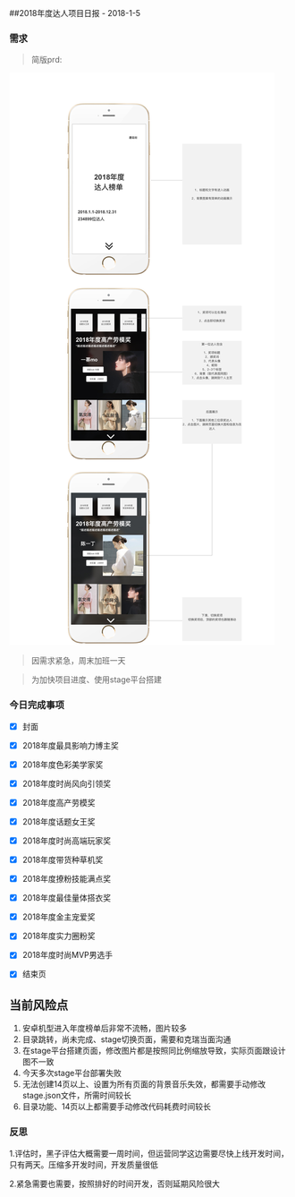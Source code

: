 ##2018年度达人项目日报 - 2018-1-5

### 需求

> 简版prd:

![](media/15467028635640.png)


> 因需求紧急，周末加班一天

> 为加快项目进度、使用stage平台搭建

### 今日完成事项

* [x] 封面
* [x] 2018年度最具影响力博主奖
* [x] 2018年度色彩美学家奖
* [x] 2018年度时尚风向引领奖
* [x] 2018年度高产劳模奖
* [x] 2018年度话题女王奖
* [x] 2018年度时尚高端玩家奖
* [x] 2018年度带货种草机奖
* [x] 2018年度撩粉技能满点奖
* [x] 2018年度最佳量体搭衣奖
* [x] 2018年度金主宠爱奖
* [x] 2018年度实力圈粉奖 
* [x] 2018年度时尚MVP男选手
* [x] 结束页


## 当前风险点

1. 安卓机型进入年度榜单后非常不流畅，图片较多
2. 目录跳转，尚未完成、stage切换页面，需要和克瑞当面沟通
3. 在stage平台搭建页面，修改图片都是按照同比例缩放导致，实际页面跟设计图不一致
4. 今天多次stage平台部署失败
5. 无法创建14页以上、设置为所有页面的背景音乐失效，都需要手动修改stage.json文件，所需时间较长
6. 目录功能、14页以上都需要手动修改代码耗费时间较长


### 反思


1.评估时，黑子评估大概需要一周时间，但运营同学这边需要尽快上线开发时间，只有两天。压缩多开发时间，开发质量很低

2.紧急需要也需要，按照排好的时间开发，否则延期风险很大






